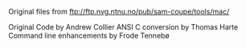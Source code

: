 Original files from ftp://ftp.nvg.ntnu.no/pub/sam-coupe/tools/mac/

Original Code by Andrew Collier
ANSI C conversion by Thomas Harte
Command line enhancements by Frode Tennebø
